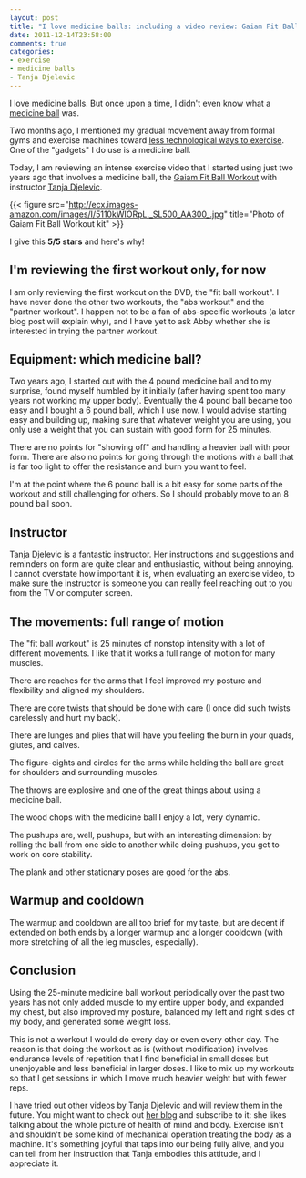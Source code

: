 ```yaml
---
layout: post
title: "I love medicine balls: including a video review: Gaiam Fit Ball Workout"
date: 2011-12-14T23:58:00
comments: true
categories:
- exercise
- medicine balls
- Tanja Djelevic
---
```

I love medicine balls. But once upon a time, I didn't even know what a [medicine ball](http://en.wikipedia.org/wiki/Medicine_ball) was.

Two months ago, I mentioned my gradual movement away from formal gyms and exercise machines toward [less technological ways to exercise](/blog/2011/10/17/the-joys-of-convict-conditioning-bodyweight-exercising/). One of the "gadgets" I do use is a medicine ball.

Today, I am reviewing an intense exercise video that I started using just two years ago that involves a medicine ball, the [Gaiam Fit Ball Workout](http://www.amazon.com/Gaiam-05-52846-Fit-Ball-Workout/dp/B0012K1BM8) with instructor [Tanja Djelevic](http://www.tanjadjelevic.com/).

{{< figure src="http://ecx.images-amazon.com/images/I/5110kWIORpL._SL500_AA300_.jpg" title="Photo of Gaiam Fit Ball Workout kit" >}}

I give this **5/5 stars** and here's why!

<!--more-->

## I'm reviewing the first workout only, for now

I am only reviewing the first workout on the DVD, the "fit ball workout". I have never done the other two workouts, the "abs workout" and the "partner workout". I happen not to be a fan of abs-specific workouts (a later blog post will explain why), and I have yet to ask Abby whether she is interested in trying the partner workout.

## Equipment: which medicine ball?

Two years ago, I started out with the 4 pound medicine ball and to my surprise, found myself humbled by it initially (after having spent too many years not working my upper body). Eventually the 4 pound ball became too easy and I bought a 6 pound ball, which I use now. I would advise starting easy and building up, making sure that whatever weight you are using, you only use a weight that you can sustain with good form for 25 minutes.

There are no points for "showing off" and handling a heavier ball with poor form. There are also no points for going through the motions with a ball that is far too light to offer the resistance and burn you want to feel.

I'm at the point where the 6 pound ball is a bit easy for some parts of the workout and still challenging for others. So I should probably move to an 8 pound ball soon.

## Instructor

Tanja Djelevic is a fantastic instructor. Her instructions and suggestions and reminders on form are quite clear and enthusiastic, without being annoying. I cannot overstate how important it is, when evaluating an exercise video, to make sure the instructor is someone you can really feel reaching out to you from the TV or computer screen.

## The movements: full range of motion

The "fit ball workout" is 25 minutes of nonstop intensity with a lot of different movements. I like that it works a full range of motion for many muscles. 

There are reaches for the arms that I feel improved my posture and flexibility and aligned my shoulders.

There are core twists that should be done with care (I once did such twists carelessly and hurt my back).

There are lunges and plies that will have you feeling the burn in your quads, glutes, and calves.

The figure-eights and circles for the arms while holding the ball are great for shoulders and surrounding muscles.

The throws are explosive and one of the great things about using a medicine ball.

The wood chops with the medicine ball I enjoy a lot, very dynamic.

The pushups are, well, pushups, but with an interesting dimension: by rolling the ball from one side to another while doing pushups, you get to work on core stability.

The plank and other stationary poses are good for the abs.

## Warmup and cooldown

The warmup and cooldown are all too brief for my taste, but are decent if extended on both ends by a longer warmup and a longer cooldown (with more stretching of all the leg muscles, especially).

## Conclusion

Using the 25-minute medicine ball workout periodically over the past two years has not only added muscle to my entire upper body, and expanded my chest, but also improved my posture, balanced my left and right sides of my body, and generated some weight loss.

This is not a workout I would do every day or even every other day. The reason is that doing the workout as is (without modification) involves endurance levels of repetition that I find beneficial in small doses but unenjoyable and less beneficial in larger doses. I like to mix up my workouts so that I get sessions in which I move much heavier weight but with fewer reps.

I have tried out other videos by Tanja Djelevic and will review them in the future. You might want to check out [her blog](http://tanjadjelevic.com/blog/) and subscribe to it: she likes talking about the whole picture of health of mind and body. Exercise isn't and shouldn't be some kind of mechanical operation treating the body as a machine. It's something joyful that taps into our being fully alive, and you can tell from her instruction that Tanja embodies this attitude, and I appreciate it.
